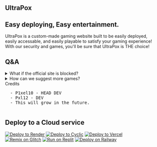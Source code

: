 ## UltraPox

## Easy deploying, Easy entertainment.

UltraPox is a custom-made gaming website built to be easily deployed, easily accessable, and easily playable to satisfy your gaming experience!
With our security and games, you'll be sure that UltraPox is THE choice!

## Q&A

<details>
  <summary>What if the official site is blocked?</summary>

  ### Use it in a proxy, or deploy it with this repo. You can do that in one click with our buttons below.
</details>

<details>
  <summary>How can we suggest more games?</summary>

  ### You can suggest anything you're thinking of in our suggestions page. It just can't be as big as fnf ☠️
</details>

</details>
  <summary>Credits</summary>
  <pre>
  - P1xel10 - HEAD DEV
  - Pxl12 - DEV
  - This will grow in the future.
  </pre>
</details>

## Deploy to a Cloud service
[![Deploy to Render](https://binbashbanana.github.io/deploy-buttons/buttons/remade/render.svg)](https://render.com/deploy?repo=[https://github.com/P1xel10/UltraPox/)
[![Deploy to Cyclic](https://binbashbanana.github.io/deploy-buttons/buttons/remade/cyclic.svg)](https://app.cyclic.sh/api/app/deploy/P1xel10/UltraPox)
[![Deploy to Vercel](https://binbashbanana.github.io/deploy-buttons/buttons/remade/vercel.svg)](https://vercel.com/new/clone?repository-url=[https://github.com/P1xel10/UltraPox)
[![Remix on Glitch](https://binbashbanana.github.io/deploy-buttons/buttons/remade/glitch.svg)](https://glitch.com/edit/#!/import/github//P1xel10/UltraPox)
[![Run on Replit](https://binbashbanana.github.io/deploy-buttons/buttons/remade/replit.svg)](https://replit.com/github/https://github.com/P1xel10/UltraPox)
[![Deploy on Railway](https://binbashbanana.github.io/deploy-buttons/buttons/remade/railway.svg)](https://railway.app/new/template?template=https://github.com/P1xel10/UltraPox/)
